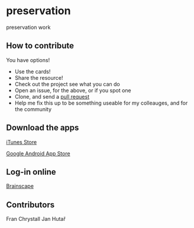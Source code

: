 # preservation
preservation work

## How to contribute

You have options!

* Use the cards! 
* Share the resource! 
* Check out the project see what you can do
* Open an issue, for the above, or if you spot one
* Clone, and send a [pull request](https://gist.github.com/ross-spencer/9c5c1f59212638c7c891d393087db6d1)
* Help me fix this up to be something useable for my colleauges, and for the community

## Download the apps

[iTunes Store](https://itunes.apple.com/us/app/brainscape-smart-flashcards/id442415567?mt=8)

[Google Android App Store](https://play.google.com/store/apps/details?id=com.brainscape.mobile.portal&utm_source=global_co&utm_medium=prtnr&utm_content=Mar2515&utm_campaign=PartBadge&pcampaignid=MKT-Other-global-all-co-prtnr-py-PartBadge-Mar2515-1)

## Log-in online

[Brainscape](https://www.brainscape.com/)

## Contributors

Fran Chrystall
Jan Hutař

